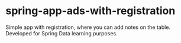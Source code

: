 # spring-app-ads-with-registration

Simple app with registration, where you can add notes on the table.
Developed for Spring Data learning purposes.
